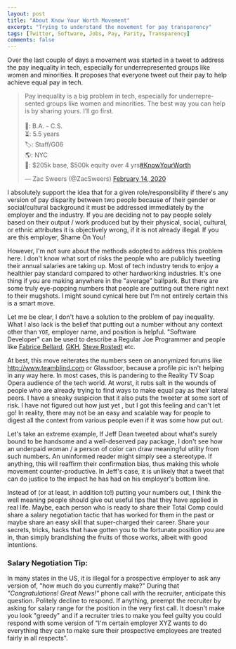 ```yaml
---
layout: post
title: "About Know Your Worth Movement"
excerpt: "Trying to understand the movement for pay transparency"
tags: [Twitter, Software, Jobs, Pay, Parity, Transparency]
comments: false
---
```

Over the last couple of days a movement was started in a tweet to
address the pay inequality in tech, especially for underrepresented groups like
women and minorities. It proposes that everyone tweet out their pay to help
achieve equal pay in tech.

<blockquote class="twitter-tweet"><p lang="en" dir="ltr">Pay inequality is a big problem in tech, especially for underrepresented groups like women and minorities. The best way you can help is by sharing yours. I’ll go first.<br><br>🏫: B.A. - C.S.<br>⏳: 5.5 years<br>🏷: Staff/G06<br>🌎: NYC<br>💸: $205k base, $500k equity over 4 yrs<a href="https://twitter.com/hashtag/KnowYourWorth?src=hash&amp;ref_src=twsrc%5Etfw">#KnowYourWorth</a></p>&mdash; Zac Sweers (@ZacSweers) <a href="https://twitter.com/ZacSweers/status/1228205724255154177?ref_src=twsrc%5Etfw">February 14, 2020</a></blockquote> <script async src="https://platform.twitter.com/widgets.js" charset="utf-8"></script> 

I absolutely support the idea that for a given role/responsibility if there's
any version of pay disparity between two people because of their gender or
social/cultural background it must be addressed immediately by the employer and
the industry. If you are deciding not to pay people solely based on their output /
work produced but by their physical, social, cultural, or ethnic attributes it
is objectively wrong, if it is not already illegal. If you are this employer,
Shame On You!

However, I'm not sure about the methods adopted to address this problem here. I
don't know what sort of risks the people who are publicly tweeting their annual
salaries are taking up. Most of tech industry tends to enjoy a healthier pay
standard compared to other hardworking industries. It's one thing if you are
making anywhere in the "average" ballpark. But there are some truly eye-popping
numbers that people are putting out there right next to their mugshots. I might
sound cynical here but I'm not entirely certain this is a smart move.

Let me be clear, I don't have a solution to the problem of pay inequality. What
I also lack is the belief that putting out a number without any context other
than ``YOE``, employer name, and position is helpful. "Software Developer" can be
used to describe a Regular Joe Programmer and people like [Fabrice
Bellard](https://smartbear.com/blog/test-and-monitor/fabrice-bellard-portrait-of-a-super-productive-pro/),
[GKH](http://www.mycpu.org/interview-with-GKH/), [Steve
Rostedt](http://www.mycpu.org/interview-with-Steve-Rostedt/) etc.

At best, this move reiterates the numbers seen on anonymized forums like
http://www.teamblind.com or Glassdoor, because a profile pic isn't helping in
any way here. In most cases, this is pandering to the Reality TV Soap Opera
audience of the tech world. At worst, it rubs salt in the wounds of people who
are already trying to find ways to make equal pay as their lateral peers. I have
a sneaky suspicion that it also puts the tweeter at some sort of risk. I have
not figured out how just yet , but I got this feeling and can't let go! In
reality, there may not be an easy and scalable way for people to digest all the
context from various people even if it was some how put out.

Let's take an extreme example, If Jeff Dean tweeted about what's surely bound to be
handsome and a well-deserved pay package, I don't see how an underpaid woman / a
person of color can draw meaningful utility from such numbers. An uninformed
reader might simply see a stereotype. If anything, this will reaffirm their
confirmation bias, thus making this whole movement counter-productive. In Jeff's
case, it is unlikely that a tweet that can do justice to the impact he has had on his
employer's bottom line.

Instead of (or at least, in addition to!) putting your numbers out, I think the
well meaning people should give out useful tips that they have applied in real
life. Maybe, each person who is ready to share their Total Comp could share a
salary negotiation tactic that has worked for them in the past or maybe share an
easy skill that super-charged their career. Share your secrets, tricks, hacks
that have gotten you to the fortunate position you are in, than simply brandishing
the fruits of those works, albeit with good intentions.

### Salary Negotiation Tip:
In many states in the US, it is illegal for a prospective employer to ask any
version of, "how much do you currently make?"
During that *"Congratulations! Great News!"* phone call with the recruiter,
anticipate this question. Politely decline to respond. If anything, preempt the
recruiter by asking for salary range for the position in the very first call. It
doesn't make you look "greedy" and if a recruiter tries to make you feel guilty
you could respond with some version of "I'm certain employer XYZ wants to do
everything they can to make sure their prospective employees are treated fairly
in all respects".
